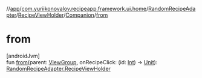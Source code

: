 //[app](../../../../../index.md)/[com.yuriikonovalov.recipeapp.framework.ui.home](../../../index.md)/[RandomRecipeAdapter](../../index.md)/[RecipeViewHolder](../index.md)/[Companion](index.md)/[from](from.md)

# from

[androidJvm]\
fun [from](from.md)(parent: [ViewGroup](https://developer.android.com/reference/kotlin/android/view/ViewGroup.html), onRecipeClick: (id: [Int](https://kotlinlang.org/api/latest/jvm/stdlib/kotlin/-int/index.html)) -&gt; [Unit](https://kotlinlang.org/api/latest/jvm/stdlib/kotlin/-unit/index.html)): [RandomRecipeAdapter.RecipeViewHolder](../index.md)
